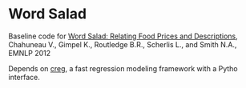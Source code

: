 # Word Salad

Baseline code for [Word Salad: Relating Food Prices and Descriptions](http://victor.chahuneau.fr/pub/emnlp12), Chahuneau V., Gimpel K., Routledge B.R., Scherlis L., and Smith N.A., EMNLP 2012

Depends on [creg](https://github.com/redpony/creg), a fast regression modeling framework with a Pytho interface.
